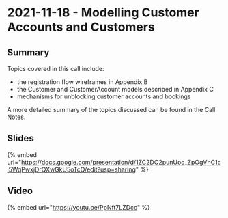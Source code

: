 # 2021-11-18 - Modelling Customer Accounts and Customers

## Summary

Topics covered in this call include:

* the registration flow wireframes in Appendix B
* the Customer and CustomerAccount models described in Appendix C
* mechanisms for unblocking customer accounts and bookings

A more detailed summary of the topics discussed can be found in the Call Notes.

## Slides

{% embed url="https://docs.google.com/presentation/d/1ZC2DO2punUoo_ZpOgVnC1ci5WqPwxjDrQXwGkU5oTcQ/edit?usp=sharing" %}

## Video

{% embed url="https://youtu.be/PpNft7LZDcc" %}
